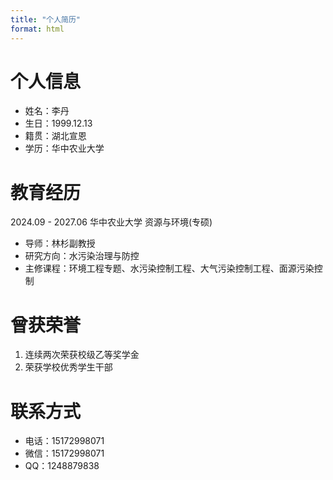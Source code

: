 ```yaml
---
title: "个人简历"
format: html
---
```

<style>
body {
    background-image: url('back.jpg');
    background-repeat: no-repeat;
    background-size: 66% auto; 
}
</style>
# 个人信息
- 姓名：李丹
- 生日：1999.12.13
- 籍贯：湖北宣恩
- 学历：华中农业大学

# 教育经历
2024.09 - 2027.06 华中农业大学 资源与环境(专硕)
- 导师：林杉副教授
- 研究方向：水污染治理与防控
- 主修课程：环境工程专题、水污染控制工程、大气污染控制工程、面源污染控制

# 曾获荣誉
1. 连续两次荣获校级乙等奖学金
2. 荣获学校优秀学生干部

# 联系方式
- 电话：15172998071
- 微信：15172998071
- QQ：1248879838

